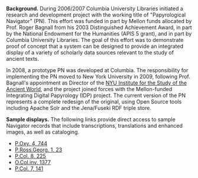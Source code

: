 **Background.** During 2006/2007 Columbia University Libraries initiated a research and development project with the working title of "Papyrological Navigator" (PN). This effort was funded in part by Mellon funds allocated by Prof. Roger Bagnall from his 2003 Distinguished Achievement Award, in part by the National Endowment for the Humanities (APIS 5 grant), and in part by Columbia University Libraries. The goal of this effort was to demonstrate proof of concept that a system can be designed to provide an integrated display of a variety of scholarly data sources relevant to the study of ancient texts.

In 2008, a prototype PN was developed at Columbia. The responsibility for implementing the PN moved to New York University in 2009, following Prof. Bagnall's appointment as Director of the [NYU Institute for the Study of the Ancient World](http://isaw.nyu.edu/), and the project joined forces with the Mellon-funded Integrating Digital Papyrology (IDP) project. The current version of the PN represents a complete redesign of the original, using Open Source tools including Apache Solr and the Jena/Fuseki RDF triple store. 

**Sample displays.** The following links provide direct access to sample Navigator records that include transcriptions, translations and enhanced images, as well as cataloging.

  * [P.Oxy. 4, 744](/ddbdp/p.oxy;4;744)
  * [P.Ross.Georg. 1, 23](/apis/hermitage.apis.21)
  * [P.Col. 8, 225](/ddbdp/p.col;8;225)
  * [O.Col.inv. 1377](/apis/columbia.apis.1377)
  * [P.Col. 7, 141](/ddbdp/p.col;7;141)

